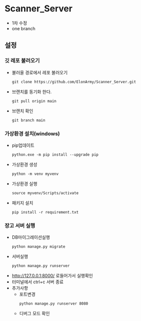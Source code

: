 # Scanner_Server
- 1차 수정
- one branch

## 설정
### 깃 레포 불러오기
  - 불러올 경로에서 레포 불러오기
    ``` 
    git clone https://github.com/ElonArmy/Scanner_Server.git
    ```
  - 브랜치를 동기화 한다.
    ```
    git pull origin main
    ```
  - 브랜치 확인  
    ```
    git branch main
    ```
    
### 가상환경 설치(windows)
  - pip업데이트
    ```
    python.exe -m pip install --upgrade pip 
    ```
  - 가상환경 생성
    ```
    python -m venv myvenv
    ```
  - 가상환경 실행
    ```
    source myvenv/Scripts/activate
    ```
  - 패키지 설치
    ```
    pip install -r requirement.txt
    ```
### 장고 서버 실행
  - DB마이그레이션실행
    ```
    python manage.py migrate
    ```
  - 서버실행
    ```
    python manage.py runserver
    ```
  - http://127.0.0.1:8000/ 로들어가서 실행확인
  - 터미널에서 ctrl+c 서버 종료
  - 추가사항
    - 포트변경 
      ```
      python manage.py runserver 8080
      ```
    - 디버그 모드 확인